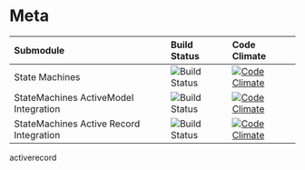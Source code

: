 # Meta
| Submodule                 |       Build Status                                 |  Code Climate   
|:--------------------------|:---------------------------------------------------|:-------------------------------------------
|State Machines                           | ![Build Status](https://github.com/state-machines/state_machines/actions/workflows/ruby.yml/badge.svg)  | [![Code Climate](https://codeclimate.com/github/state-machines/state_machines.png)](https://codeclimate.com/github/state-machines/state_machines)
|StateMachines ActiveModel Integration  | ![Build Status](https://github.com/state-machines/state_machines-activemodel/actions/workflows/ruby.yml/badge.svg)        |  [![Code Climate](https://codeclimate.com/github/state-machines/state_machines-activemodel.png)](https://codeclimate.com/github/state-machines/state_machines-activemodel)
|StateMachines Active Record Integration| ![Build Status](https://github.com/state-machines/state_machines-activerecord/actions/workflows/ruby.yml/badge.svg)      |  [![Code Climate](https://codeclimate.com/github/state-machines/state_machines-activerecord.png)](https://codeclimate.com/github/state-machines/state_machines-activerecord)

activerecord